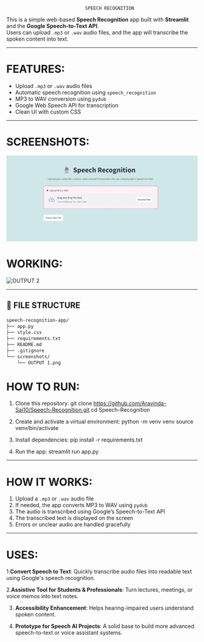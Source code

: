                                 SPEECH RECOGNITION

This is a simple web-based **Speech Recognition** app built with **Streamlit** and the **Google Speech-to-Text API**.  
Users can upload `.mp3` or `.wav` audio files, and the app will transcribe the spoken content into text.

---

# FEATURES:

-  Upload `.mp3` or `.wav` audio files  
-  Automatic speech recognition using `speech_recognition`  
-  MP3 to WAV conversion using `pydub`  
-  Google Web Speech API for transcription  
-  Clean UI with custom CSS

---

# SCREENSHOTS:

![APP PREVIEW](screenshots/OUTPUT%201.png)
# WORKING:
![OUTPUT 2](https://github.com/user-attachments/assets/6e8bdd9f-374f-4986-9aa5-a3dc97330dc7)

---

## 📂 FILE STRUCTURE

```
speech-recognition-app/
├── app.py
├── style.css
├── requirements.txt
├── README.md
├── .gitignore
└── screenshots/
    └── OUTPUT 1.png
```


#  HOW TO RUN:

1. Clone this repository:
   git clone https://github.com/Aravinda-Sai10/Speech-Recognition.git
   cd Speech-Recognition

2. Create and activate a virtual environment:
   python -m venv venv
   source venv/bin/activate  

3. Install dependencies:
   pip install -r requirements.txt

4. Run the app:
   streamlit run app.py

---

# HOW IT WORKS:

1. Upload a `.mp3` or `.wav` audio file  
2. If needed, the app converts MP3 to WAV using `pydub`  
3. The audio is transcribed using Google’s Speech-to-Text API  
4. The transcribed text is displayed on the screen  
5. Errors or unclear audio are handled gracefully

---
# USES:
1.**Convert Speech to Text**:
      Quickly transcribe audio files into readable text using Google's speech recognition.

 2.**Assistive Tool for Students & Professionals**:
      Turn lectures, meetings, or voice memos into text notes.

3. **Accessibility Enhancement**:
     Helps hearing-impaired users understand spoken content.

 4. **Prototype for Speech AI Projects**:
    A solid base to build more advanced speech-to-text or voice assistant systems.
